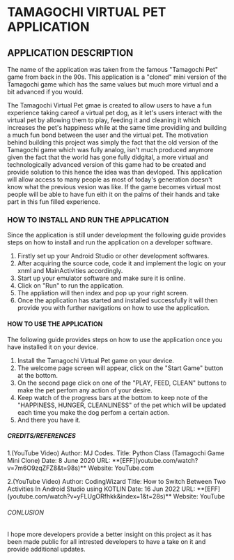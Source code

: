 <h1>TAMAGOCHI VIRTUAL PET APPLICATION</h1>

<h2>APPLICATION DESCRIPTION</h2>
<p>The name of the application was taken from the famous "Tamagochi Pet" game from back in the 90s. This application is a "cloned" mini version of the Tamagochi game which has the same values but much more virtual and a bit advanced if you would.</p>

<p>The Tamagochi Virtual Pet gmae is created to allow users to have a fun experience taking careof a virtual pet dog, as it let's users interact with the virtual pet by allowing them to play, feeding it and cleaning it which increases the pet's happiness while at the same time providiing and building a much fun bond between the user and the virtual pet. The motivation behind building this project was simply the fact that the old version of the Tamagochi game which was fully analog, isn't much produced anymore given the fact that the world has gone fully didgital, a more virtual and technologically  advanced version of this game had to be created and provide solution to this hence the idea was than devloped. This application will allow access to many people as most of today's generation doesn't know what the previous vesion was like. If the game becomes virtual most people will be able to have fun eith it on the palms of their hands and take part in this fun filled experience.</p>

<h3>HOW TO INSTALL AND RUN THE APPLICATION</h3>
<p>Since the application is still under development the following guide provides steps on how to install and run the application on a developer software.

1. Firstly set up your Android Studio or other development softwares.
2. After acquiring the source code, code it and implement the logic on your xnml and MainActivities accordingly.
3. Start up your emulator software and make sure it is online.
4. Click on "Run" to run the application.
5. The appliation will then index and pop up your right screen.
6. Once the application has started and installed successfully it will then provide you with further navigations on how to use the application.</p>

<h4>HOW TO USE THE APPLICATION</h4>
<p>The following guide provides steps on how to use the application once you have installed it on your device.

1. Install the Tamagochi Virtual Pet game on your device.
2. The welcome page screen will appear, click on the "Start Game" button at the bottom.
3. On the second page click on one of the "PLAY, FEED, CLEAN" buttons to make the pet perfom any action of your desire.
4. Keep watch of the progress bars at the bottom to keep note of the "HAPPINESS, HUNGER, CLEANLINESS" of the pet which will be updated each time you make the dog perfom a certain action.
5. And there you have it.</p>

<h5>CREDITS/REFERENCES</h5>
<p>1.(YouTube Video)
Author: MJ Codes.
Title: Python Class (Tamagochi Game Mini Clone)
Date: 8 June 2020
URL: **[EFF](youtube.com/watch?v=7m6O9zqZFZ8&t=98s)**
Website: YouTube.com</p>

<p>2.(YouTube Video)
Author: CodingWizard
Title: How to Switch Between Two Activities In Android Studio using KOTLIN
Date: 16 Jun 2022
URL: **[EFF](youtube.com/watch?v=yFLUgORfhkk&index=1&t=28s)**
Website: YouTube</p>

<h6>CONLUSION</h6>
<p>I hope more developers provide a better insight on this project as it has been made public for all intrested developers to have a take on it and provide additional updates.</p>
